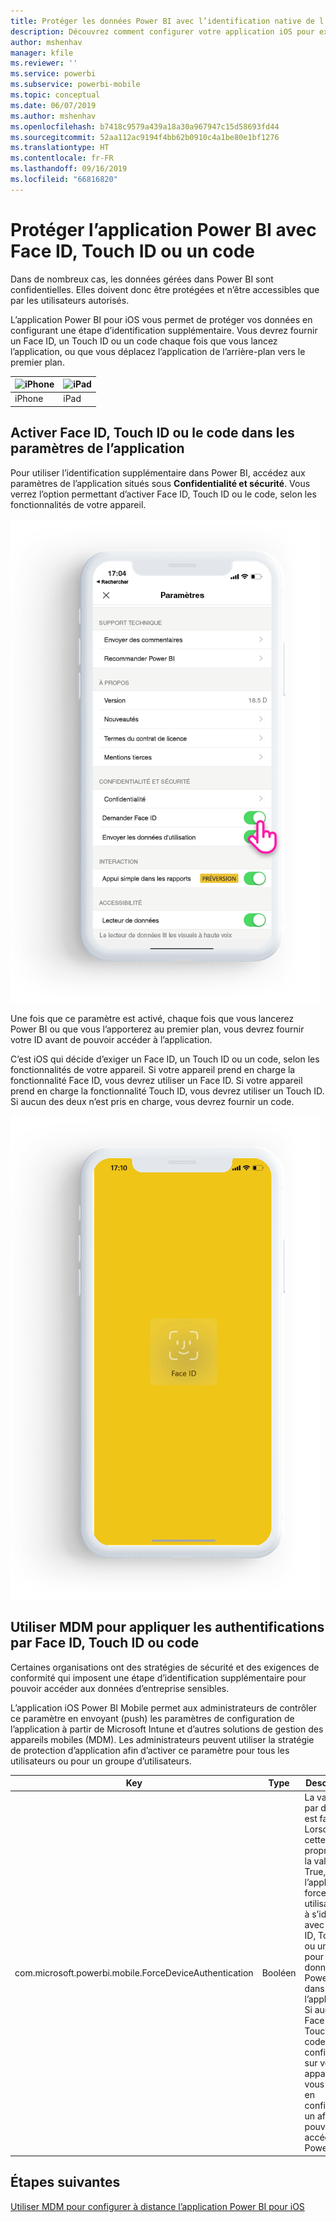 ```yaml
---
title: Protéger les données Power BI avec l’identification native de l’appareil
description: Découvrez comment configurer votre application iOS pour exiger une étape d’identification supplémentaire avant de permettre l’accès à vos données Power BI.
author: mshenhav
manager: kfile
ms.reviewer: ''
ms.service: powerbi
ms.subservice: powerbi-mobile
ms.topic: conceptual
ms.date: 06/07/2019
ms.author: mshenhav
ms.openlocfilehash: b7418c9579a439a18a30a967947c15d58693fd44
ms.sourcegitcommit: 52aa112ac9194f4bb62b0910c4a1be80e1bf1276
ms.translationtype: HT
ms.contentlocale: fr-FR
ms.lasthandoff: 09/16/2019
ms.locfileid: "66816820"
---
```

# <a name="protect-power-bi-app-with-face-id-touch-id-or-passcode"></a>Protéger l’application Power BI avec Face ID, Touch ID ou un code 

Dans de nombreux cas, les données gérées dans Power BI sont confidentielles. Elles doivent donc être protégées et n’être accessibles que par les utilisateurs autorisés. 

L’application Power BI pour iOS vous permet de protéger vos données en configurant une étape d’identification supplémentaire. Vous devrez fournir un Face ID, un Touch ID ou un code chaque fois que vous lancez l’application, ou que vous déplacez l’application de l’arrière-plan vers le premier plan.

| ![iPhone](./media/tutorial-mobile-apps-ios-qna/iphone-logo-50-px.png) | ![iPad](./media/tutorial-mobile-apps-ios-qna/ipad-logo-50-px.png) |
|:--- |:--- |
| iPhone |iPad |

## <a name="turn-on-face-id-touch-id-or-passcode-in-app-setting"></a>Activer Face ID, Touch ID ou le code dans les paramètres de l’application

Pour utiliser l’identification supplémentaire dans Power BI, accédez aux paramètres de l’application situés sous **Confidentialité et sécurité**. Vous verrez l’option permettant d’activer Face ID, Touch ID ou le code, selon les fonctionnalités de votre appareil.

![Page des paramètres de l’application iOS dans Power BI](./media/mobile-ios-native-secure-access/mobile-ios-native-secured-setting.png)

Une fois que ce paramètre est activé, chaque fois que vous lancerez Power BI ou que vous l’apporterez au premier plan, vous devrez fournir votre ID avant de pouvoir accéder à l’application. 

C’est iOS qui décide d’exiger un Face ID, un Touch ID ou un code, selon les fonctionnalités de votre appareil. Si votre appareil prend en charge la fonctionnalité Face ID, vous devrez utiliser un Face ID. Si votre appareil prend en charge la fonctionnalité Touch ID, vous devrez utiliser un Touch ID. Si aucun des deux n’est pris en charge, vous devrez fournir un code.

![Power BI pour iOS Face ID](./media/mobile-ios-native-secure-access/mobile-ios-native-secured-faceid.png)

## <a name="use-mdm-to-enforce-face-id-touch-id-or-passcode"></a>Utiliser MDM pour appliquer les authentifications par Face ID, Touch ID ou code

Certaines organisations ont des stratégies de sécurité et des exigences de conformité qui imposent une étape d’identification supplémentaire pour pouvoir accéder aux données d’entreprise sensibles. 

L’application iOS Power BI Mobile permet aux administrateurs de contrôler ce paramètre en envoyant (push) les paramètres de configuration de l’application à partir de Microsoft Intune et d’autres solutions de gestion des appareils mobiles (MDM). Les administrateurs peuvent utiliser la stratégie de protection d’application afin d’activer ce paramètre pour tous les utilisateurs ou pour un groupe d’utilisateurs.

|Key  |Type  |Description  |
|---------|---------|---------|
| com.microsoft.powerbi.mobile.ForceDeviceAuthentication | Booléen | La valeur par défaut est false. <br>Lorsque cette propriété a la valeur True, l’application force les utilisateurs à s’identifier avec Face ID, Touch ID ou un code pour voir les données Power BI dans l’application. Si aucun Face ID, Touch ID ou code n’est configuré sur votre appareil, vous devrez en configurer un afin de pouvoir accéder à Power BI.  |

## <a name="next-steps"></a>Étapes suivantes

[Utiliser MDM pour configurer à distance l’application Power BI pour iOS](mobile-app-configuration.md)
